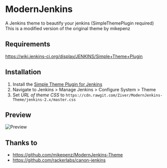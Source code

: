 ModernJenkins
=============

A Jenkins theme to beautify your jenkins (SimpleThemePlugin required)
This is a modified version of the original theme by mikepenz


Requirements
-------------
https://wiki.jenkins-ci.org/display/JENKINS/Simple+Theme+Plugin


Installation
-------------
1. Install the [Simple Theme Plugin for Jenkins](https://wiki.jenkins-ci.org/display/JENKINS/Simple+Theme+Plugin)
2. Navigate to Jenkins > Manage Jenkins > Configure System > Theme
3. Set _URL of theme CSS_ to `https://cdn.rawgit.com/Ziver/ModernJenkins-Theme/jenkins-2.x/master.css`


Preview
-------
![Preview](img/preview.png)


Thanks to
------------
- https://github.com/mikepenz/ModernJenkins-Theme
- https://github.com/rackerlabs/canon-jenkins
